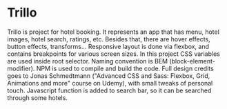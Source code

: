# Trillo
Trillo is project for hotel booking.
It represents an app that has menu, hotel images, hotel search, ratings, etc. 
Besides that, there are hover effects, button effects, transforms...
Responsive layout is done via flexbox, and contains breakpoints for various screen sizes.
In this project CSS variables are used inside root selector.
Naming convention is BEM (block-element-modifier).
NPM is used to compile and build the code. 
Full design credits goes to Jonas Schmedtmann ("Advanced CSS and Sass: Flexbox, Grid, Animations and more" course on Udemy), with small tweaks of personal touch.
Javascript function is added to search bar, so it can be searched through some hotels.
